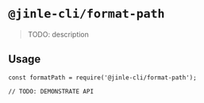 # `@jinle-cli/format-path`

> TODO: description

## Usage

```
const formatPath = require('@jinle-cli/format-path');

// TODO: DEMONSTRATE API
```
